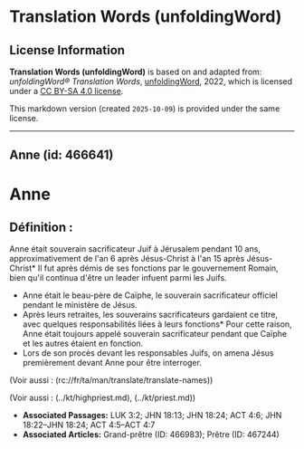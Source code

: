 # Translation Words (unfoldingWord)

## License Information

**Translation Words (unfoldingWord)** is based on and adapted from: _unfoldingWord® Translation Words_, [unfoldingWord](https://unfoldingword.org/utw), 2022, which is licensed under a [CC BY-SA 4.0 license](https://creativecommons.org/licenses/by-sa/4.0/legalcode.en).

This markdown version (created `2025-10-09`) is provided under the same license.



--------------------------------

## Anne (id: 466641)

Anne
====

Définition :
------------

Anne était souverain sacrificateur Juif à Jérusalem pendant 10 ans, approximativement de l'an 6 après Jésus\-Christ à l'an 15 après Jésus\-Christ\* Il fut après démis de ses fonctions par le gouvernement Romain, bien qu'il continua d'être un leader infuent parmi les Juifs.

* Anne était le beau\-père de Caïphe, le souverain sacrificateur officiel pendant le ministère de Jésus.
* Après leurs retraites, les souverains sacrificateurs gardaient ce titre, avec quelques responsabilités liées à leurs fonctions\* Pour cette raison, Anne était toujours appelé souverain sacrificateur pendant que Caïphe et les autres étaient en fonction.
* Lors de son procès devant les responsables Juifs, on amena Jésus premièrement devant Anne pour être interroger.

(Voir aussi : (rc://fr/ta/man/translate/translate\-names))

(Voir aussi : (../kt/highpriest.md), (../kt/priest.md))

* **Associated Passages:** LUK 3:2; JHN 18:13; JHN 18:24; ACT 4:6; JHN 18:22–JHN 18:24; ACT 4:5–ACT 4:7
* **Associated Articles:** Grand-prêtre (ID: 466983); Prêtre (ID: 467244)

